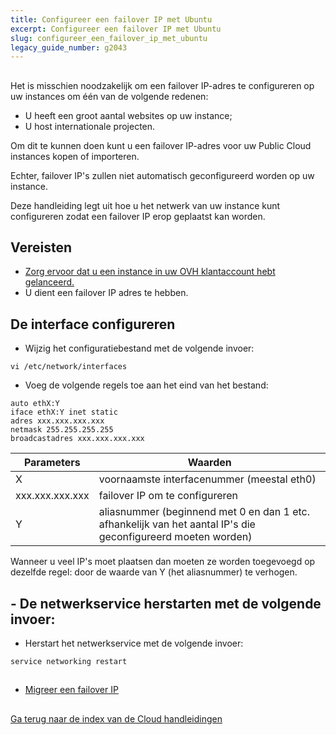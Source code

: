```yaml
---
title: Configureer een failover IP met Ubuntu
excerpt: Configureer een failover IP met Ubuntu
slug: configureer_een_failover_ip_met_ubuntu
legacy_guide_number: g2043
---
```



## 
Het is misschien noodzakelijk om een failover IP-adres te configureren op uw instances om één van de volgende redenen: 

- U heeft een groot aantal websites op uw instance;
- U host internationale projecten. 

Om dit te kunnen doen kunt u een failover IP-adres voor uw Public Cloud instances kopen of importeren. 

Echter, failover IP's zullen niet automatisch geconfigureerd worden op uw instance. 

Deze handleiding legt uit hoe u het netwerk van uw instance kunt configureren zodat een failover IP erop geplaatst kan worden.


## Vereisten

- [Zorg ervoor dat u een instance in uw OVH klantaccount hebt gelanceerd.]({legacy}1775)
- U dient een failover IP adres te hebben.




## De interface configureren

- Wijzig het configuratiebestand met de volgende invoer: 

```
vi /etc/network/interfaces
```


- Voeg de volgende regels toe aan het eind van het bestand: 

```
auto ethX:Y
iface ethX:Y inet static
adres xxx.xxx.xxx.xxx
netmask 255.255.255.255
broadcastadres xxx.xxx.xxx.xxx
```



|Parameters|Waarden|
|---|---|
|X|voornaamste interfacenummer (meestal eth0)|
|xxx.xxx.xxx.xxx|failover IP om te configureren|
|Y|aliasnummer (beginnend met 0 en dan 1 etc. afhankelijk van het aantal IP's die geconfigureerd moeten worden)|


Wanneer u veel IP's moet plaatsen dan moeten ze worden toegevoegd op dezelfde regel: 
door de waarde van Y (het aliasnummer) te verhogen.


## - De netwerkservice herstarten met de volgende invoer:

- Herstart het netwerkservice met de volgende invoer: 

```
service networking restart
```





## 

- [Migreer een failover IP]({legacy}1890)




## 
[Ga terug naar de index van de Cloud handleidingen]({legacy}1785)

